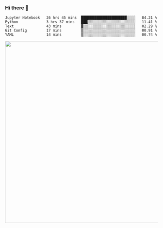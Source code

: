 ### Hi there 👋

<!--START_SECTION:waka-->
```text
Jupyter Notebook   26 hrs 45 mins  █████████████████████░░░░   84.21 % 
Python             3 hrs 37 mins   ███░░░░░░░░░░░░░░░░░░░░░░   11.41 % 
Text               43 mins         ▓░░░░░░░░░░░░░░░░░░░░░░░░   02.29 % 
Git Config         17 mins         ▒░░░░░░░░░░░░░░░░░░░░░░░░   00.91 % 
YAML               14 mins         ▒░░░░░░░░░░░░░░░░░░░░░░░░   00.74 % 
```
<!--END_SECTION:waka-->

<img src="https://wakatime.com/share/@QuantumA/fc1cfcd9-4c6f-41e9-9c18-f86f6df42a11.svg?sanitize=true" width="600">

<!--
**QuantumA/QuantumA** is a ✨ _special_ ✨ repository because its `README.md` (this file) appears on your GitHub profile.

Here are some ideas to get you started:

- 🔭 I’m currently working on ...
- 🌱 I’m currently learning ...
- 👯 I’m looking to collaborate on ...
- 🤔 I’m looking for help with ...
- 💬 Ask me about ...
- 📫 How to reach me: ...
- 😄 Pronouns: ...
- ⚡ Fun fact: ...
-->

